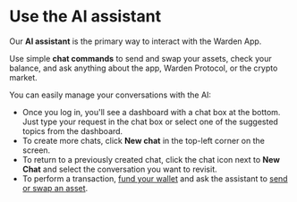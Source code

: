﻿---
sidebar_position: 3
---

# Use the AI assistant

Our **AI assistant** is the primary way to interact with the Warden App.

Use simple **chat commands** to send and swap your assets, check your balance, and ask anything about the app, Warden Protocol, or the crypto market.

You can easily manage your conversations with the AI:

- Once you log in, you'll see a dashboard with a chat box at the bottom. Just type your request in the chat box or select one of the suggested topics from the dashboard.
- To create more chats, click **New chat** in the top-left corner on the screen.
- To return to a previously created chat, click the chat icon next to **New Chat** and select the conversation you want to revisit.
- To perform a transaction, [fund your wallet](manage-assets#deposit-assets) and ask the assistant to [send or swap an asset](manage-assets#sendswap-assets).